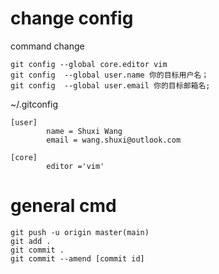 # change config
command change
```
git config --global core.editor vim
git config  --global user.name 你的目标用户名；
git config  --global user.email 你的目标邮箱名;
```

 ~/.gitconfig
```
[user]
        name = Shuxi Wang
        email = wang.shuxi@outlook.com

[core]
        editor ='vim'
```


# general cmd
```
git push -u origin master(main)
git add .
git commit .
git commit --amend [commit id]
```



